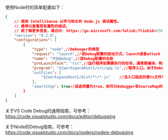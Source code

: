 使用Node时的简单配置如下：

```json
{
    // 使用 IntelliSense 以学习相关的 Node.js 调试属性。
    // 悬停以查看现有属性的描述。
    // 欲了解更多信息，请访问: https://go.microsoft.com/fwlink/?linkid=830387
    "version": "0.2.0",
    "configurations": [
        {
            "type": "node",//Debuuger的类型
            "request": "launch",//该Debug配置的启动方式，launch或者attach
            "name": "开始Debug",//该Debug配置的名称
            "preLaunchTask": "tsc",//运行程序前需要执行的任务，通常是编译、构建等任务。需要在task.json中指定。
            "program": "${workspaceRoot}/src/app.ts",//程序入口。由于Debugger默认启用的Sourcemap，故可以直接指定为ts文件地址。注意，这里的值如果设为${file}，则点击F5调试的就是当前打开文件。
            "outFiles": [
                "${workspaceRoot}/dist/**/*.js"    //当入口指定的是ts文件地址，且ts编译出的js文件于ts不在同一目录下时，则需要指定编译出的js的输出目录。
            ],
            "smartStep": true//该选项置为true，则可只debugger有SourceMap的文件。
        }
    ]
}
```

关于VS Code Debug的通用指南，可参考：https://code.visualstudio.com/docs/editor/debugging

关于Node的Debug指南，可参考：https://code.visualstudio.com/docs/nodejs/nodejs-debugging